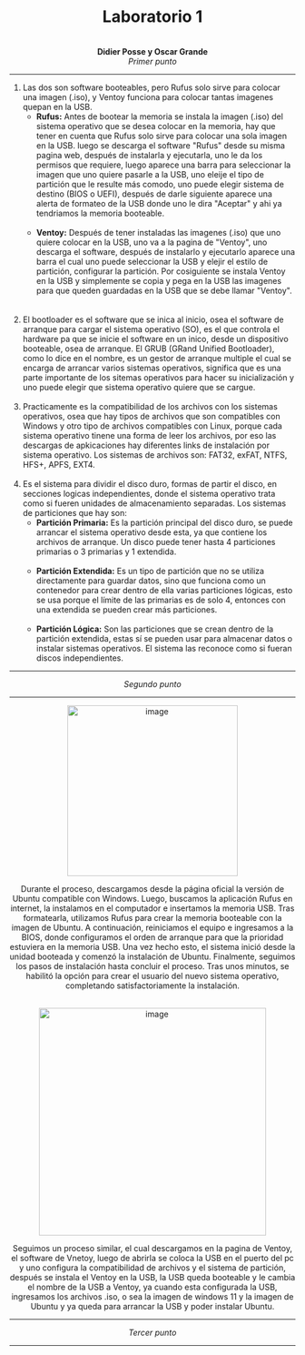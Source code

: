 <div align="center">
<h1>Laboratorio 1</h1>
<p>
  <br>
  <b>Didier Posse y Oscar Grande</b>
  <br>
  <em>Primer punto</em>
</p>
</div>
<hr>
<ol>
  <li>Las dos son software booteables, pero Rufus solo sirve para colocar una imagen (.iso), y Ventoy funciona para colocar tantas imagenes quepan en la USB.
    <br>
    <ul>
      <li><b>Rufus:</b> Antes de bootear la memoria se instala la imagen (.iso) del sistema operativo que se desea colocar en la memoria, hay que tener en cuenta
      que Rufus solo sirve para colocar una sola imagen en la USB. luego se descarga el software "Rufus" desde su misma pagina web, después de instalarla y ejecutarla,
      uno le da los permisos que requiere, luego aparece una barra para seleccionar la imagen que uno quiere pasarle a la USB, uno eleije el tipo de partición que le
      resulte más comodo, uno puede elegir sistema de destino (BIOS o UEFI), después de darle siguiente aparece una alerta de formateo de la USB donde uno le dira
      "Aceptar" y ahi ya tendriamos la memoria booteable.</li><br>
      <li><b>Ventoy:</b> Después de tener instaladas las imagenes (.iso) que uno quiere colocar en la USB, uno va a la pagina de "Ventoy", uno descarga el software,
      después de instalarlo y ejecutarlo aparece una barra el cual uno puede seleccionar la USB y elejir el estilo de partición, configurar la partición. Por cosiguiente
      se instala Ventoy en la USB y simplemente se copia y pega en la USB las imagenes para que queden guardadas en la USB que se debe llamar "Ventoy".</li><br>
    </ul>
  </li>
  <br>
  <li>El bootloader es el software que se inica al inicio, osea el software de arranque para cargar el sistema operativo (SO), es el que controla el hardware pa que
  se inicie el software en un inico, desde un dispositivo booteable, osea de arranque. El GRUB (GRand Unified Bootloader), como lo dice en el nombre, es un gestor de
  arranque multiple el cual se encarga de arrancar varios sistemas operativos, significa que es una parte importante de los sitemas operativos para hacer su inicialización
  y uno puede elegir que sistema operativo quiere que se cargue.</li>
  <br>
  <li>Practicamente es la compatibilidad de los archivos con los sistemas operativos, osea que hay tipos de archivos que son compatibles con Windows y otro tipo de archivos
  compatibles con Linux, porque cada sistema operativo tinene una forma de leer los archivos, por eso las descargas de apkicaciones hay diferentes links de instalación por
  sistema operativo. Los sistemas de archivos son: FAT32, exFAT, NTFS, HFS+, APFS, EXT4.</li>
  <br>
  <li>Es el sistema para dividir el disco duro, formas de partir el disco, en secciones logicas independientes, donde el sistema operativo trata como si fueren unidades de
  almacenamiento separadas. Los sistemas de particiones que hay son:
  <br>
  <ul>
      <li><b>Partición Primaria:</b> Es la partición principal del disco duro, se puede arrancar el sistema operativo desde esta, ya que contiene los archivos de arranque. 
      Un disco puede tener hasta 4 particiones primarias o 3 primarias y 1 extendida.</li><br>
      <li><b>Partición Extendida:</b> Es un tipo de partición que no se utiliza directamente para guardar datos, sino que funciona como un contenedor para crear dentro de ella 
      varias particiones lógicas, esto se usa porque el límite de las primarias es de solo 4, entonces con una extendida se pueden crear más particiones.</li><br>
      <li><b>Partición Lógica:</b> Son las particiones que se crean dentro de la partición extendida, estas sí se pueden usar para almacenar datos o instalar sistemas operativos. 
      El sistema las reconoce como si fueran discos independientes.</li>
    </ul>
  </li>
</ol>

<hr>
<div align="center">
<p>
  <em>Segundo punto</em>
</p>
</div>
<hr>

<div align="center">
  <img width="300" alt="image" src="https://github.com/user-attachments/assets/25c87f1d-fc52-4639-b48d-2b1ae308cfc2"/>
  <br>
  <p>
    Durante el proceso, descargamos desde la página oficial la versión de Ubuntu compatible con Windows. Luego, buscamos la aplicación Rufus en internet, la instalamos en
    el computador e insertamos la memoria USB. Tras formatearla, utilizamos Rufus para crear la memoria booteable con la imagen de Ubuntu. A continuación, reiniciamos el
    equipo e ingresamos a la BIOS, donde configuramos el orden de arranque para que la prioridad estuviera en la memoria USB. Una vez hecho esto, el sistema inició desde
    la unidad booteada y comenzó la instalación de Ubuntu. Finalmente, seguimos los pasos de instalación hasta concluir el proceso. Tras unos minutos, se habilitó la
    opción para crear el usuario del nuevo sistema operativo, completando satisfactoriamente la instalación.
  </p>
  <br>
  <img width="400" alt="image" src="https://github.com/user-attachments/assets/ea94b1bc-378f-4378-b199-ca28c8df9156"/>
  <br>
  <p>
    Seguimos un proceso similar, el cual descargamos en la pagina de Ventoy, el software de Vnetoy, luego de abrirla se coloca la USB en el puerto del pc y uno configura
    la compatibilidad de archivos y el sistema de partición, después se instala el Ventoy en la USB, la USB queda booteable y le cambia el nombre de la USB a Ventoy,
    ya cuando esta configurada la USB, ingresamos los archivos .iso, o sea la imagen de windows 11 y la imagen de Ubuntu y ya queda para arrancar la USB y poder
    instalar Ubuntu.
  </p>
</div>

<hr>
<div align="center">
<p>
  <em>Tercer punto</em>
</p>
</div>
<hr>

